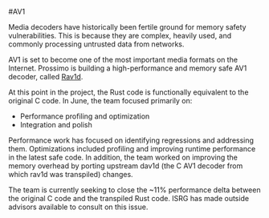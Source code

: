 #AV1
  
Media decoders have historically been fertile ground for memory safety vulnerabilities. This is because they are complex, heavily used, and commonly processing untrusted data from networks.

AV1 is set to become one of the most important media formats on the Internet. Prossimo is building a high-performance and memory safe AV1 decoder, called [Rav1d](https://github.com/memorysafety/rav1d). 

At this point in the project, the Rust code is functionally equivalent to the original C code. In June, the team focused primarily on:
 
- Performance profiling and optimization
- Integration and polish


Performance work has focused on identifying regressions and addressing them. Optimizations included profiling and improving runtime performance in the latest safe code. In addition, the team worked on improving the memory overhead by porting upstream dav1d (the C AV1 decoder from which rav1d was transpiled) changes.

The team is currently seeking to close the ~11% performance delta between the original C code and the transpiled Rust code. ISRG has made outside advisors available to consult on this issue. 

